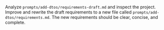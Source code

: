 Analyze `prompts/add-dtos/requirements-draft.md` and inspect the project. Improve and rewrite the draft requirements to 
a new file called `prompts/add-dtos/requirements.md`. The new requirements should be clear, concise, and complete.